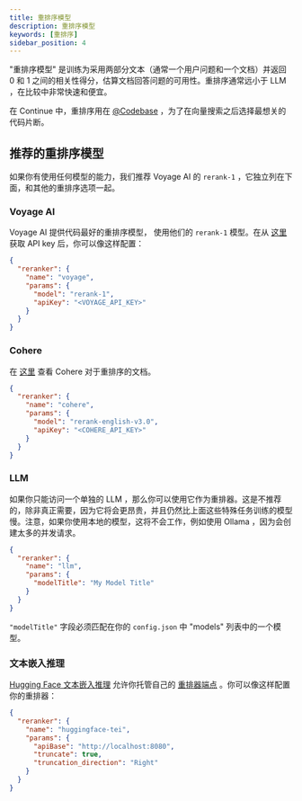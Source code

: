 ```yaml
---
title: 重排序模型
description: 重排序模型
keywords: [重排序]
sidebar_position: 4
---
```


"重排序模型" 是训练为采用两部分文本（通常一个用户问题和一个文档）并返回 0 和 1 之间的相关性得分，估算文档回答问题的可用性。重排序通常远小于 LLM ，在比较中非常快速和便宜。

在 Continue 中，重排序用在 [@Codebase](../deep-dives/codebase.md) ，为了在向量搜索之后选择最想关的代码片断。

## 推荐的重排序模型

如果你有使用任何模型的能力，我们推荐 Voyage AI 的 `rerank-1` ，它独立列在下面，和其他的重排序选项一起。

### Voyage AI

Voyage AI 提供代码最好的重排序模型， 使用他们的 `rerank-1` 模型。在从 [这里](https://www.voyageai.com/) 获取 API key 后，你可以像这样配置：

```json title="config.json"
{
  "reranker": {
    "name": "voyage",
    "params": {
      "model": "rerank-1",
      "apiKey": "<VOYAGE_API_KEY>"
    }
  }
}
```

### Cohere

在 [这里](https://docs.cohere.com/docs/rerank-2) 查看 Cohere 对于重排序的文档。

```json title="config.json"
{
  "reranker": {
    "name": "cohere",
    "params": {
      "model": "rerank-english-v3.0",
      "apiKey": "<COHERE_API_KEY>"
    }
  }
}
```

### LLM

如果你只能访问一个单独的 LLM ，那么你可以使用它作为重排器。这是不推荐的，除非真正需要，因为它将会更昂贵，并且仍然比上面这些特殊任务训练的模型慢。注意，如果你使用本地的模型，这将不会工作，例如使用 Ollama ，因为会创建太多的并发请求。

```json title="config.json"
{
  "reranker": {
    "name": "llm",
    "params": {
      "modelTitle": "My Model Title"
    }
  }
}
```

`"modelTitle"` 字段必须匹配在你的 `config.json` 中 "models" 列表中的一个模型。

### 文本嵌入推理

[Hugging Face 文本嵌入推理](https://huggingface.co/docs/text-embeddings-inference/en/index) 允许你托管自己的 [重排器端点](https://huggingface.github.io/text-embeddings-inference/#/Text%20Embeddings%20Inference/rerank) 。你可以像这样配置你的重排器：

```json title="config.json"
{
  "reranker": {
    "name": "huggingface-tei",
    "params": {
      "apiBase": "http://localhost:8080",
      "truncate": true,
      "truncation_direction": "Right"
    }
  }
}
```
